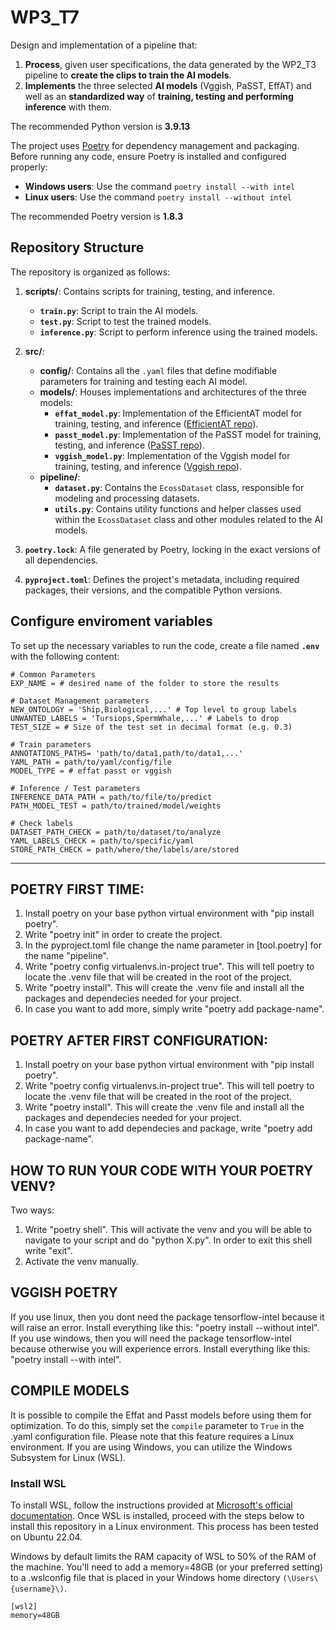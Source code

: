 # WP3_T7
Design and implementation of a pipeline that:
1. **Process**, given user specifications, the data generated by the WP2_T3 pipeline to **create the clips to train the AI models**.
2. **Implements** the three selected **AI models** (Vggish, PaSST, EffAT) and well as an **standardized way** of **training, testing and performing inference** with them.

The recommended Python version is **3.9.13**

The project uses [Poetry](https://python-poetry.org/) for dependency management and packaging. Before running any code, ensure Poetry is installed and configured properly:

- **Windows users**: Use the command `poetry install --with intel`
- **Linux users**: Use the command `poetry install --without intel`

The recommended Poetry version is **1.8.3**

## Repository Structure

The repository is organized as follows:

1. **scripts/**: Contains scripts for training, testing, and inference.
   - **`train.py`**: Script to train the AI models.
   - **`test.py`**: Script to test the trained models.
   - **`inference.py`**: Script to perform inference using the trained models.

2. **src/**:
   - **config/**: Contains all the `.yaml` files that define modifiable parameters for training and testing each AI model.
   - **models/**: Houses implementations and architectures of the three models:
     - **`effat_model.py`**: Implementation of the EfficientAT model for training, testing, and inference ([EfficientAT repo](https://github.com/fschmid56/EfficientAT)).
     - **`passt_model.py`**: Implementation of the PaSST model for training, testing, and inference ([PaSST repo](https://github.com/kkoutini/PaSST)).
     - **`vggish_model.py`**: Implementation of the Vggish model for training, testing, and inference ([Vggish repo](https://github.com/tensorflow/models/blob/master/research/audioset/vggish)).
   - **pipeline/**:
     - **`dataset.py`**: Contains the `EcossDataset` class, responsible for modeling and processing datasets.
     - **`utils.py`**: Contains utility functions and helper classes used within the `EcossDataset` class and other modules related to the AI models.

3. **`poetry.lock`**: A file generated by Poetry, locking in the exact versions of all dependencies.

4. **`pyproject.toml`**: Defines the project's metadata, including required packages, their versions, and the compatible Python versions.

## Configure enviroment variables

To set up the necessary variables to run the code, create a file named **`.env`** with the following content:
```
# Common Parameters
EXP_NAME = # desired name of the folder to store the results

# Dataset Management parameters
NEW_ONTOLOGY = 'Ship,Biological,...' # Top level to group labels
UNWANTED_LABELS = 'Tursiops,SpermWhale,...' # Labels to drop
TEST_SIZE = # Size of the test set in decimal format (e.g. 0.3)

# Train parameters
ANNOTATIONS_PATHS= 'path/to/data1,path/to/data1,...'
YAML_PATH = path/to/yaml/config/file
MODEL_TYPE = # effat passt or vggish

# Inference / Test parameters
INFERENCE_DATA_PATH = path/to/file/to/predict
PATH_MODEL_TEST = path/to/trained/model/weights

# Check labels
DATASET_PATH_CHECK = path/to/dataset/to/analyze
YAML_LABELS_CHECK = path/to/specific/yaml
STORE_PATH_CHECK = path/where/the/labels/are/stored

```
--------------------------------------------------------------



## POETRY FIRST TIME:
1. Install poetry on your base python virtual environment with "pip install poetry".
2. Write "poetry init" in order to create the project.
3. In the pyproject.toml file change the name parameter in [tool.poetry] for the name "pipeline".
4. Write "poetry config virtualenvs.in-project true". This will tell poetry to locate the .venv file that will be created in the root of the project.
5. Write "poetry install". This will create the .venv file and install all the packages and dependecies needed for your project.
6. In case you want to add more, simply write "poetry add package-name".

## POETRY AFTER FIRST CONFIGURATION:
1. Install poetry on your base python virtual environment with "pip install poetry".
2. Write "poetry config virtualenvs.in-project true". This will tell poetry to locate the .venv file that will be created in the root of the project.
3. Write "poetry install". This will create the .venv file and install all the packages and dependecies needed for your project.
4. In case you want to add dependecies and package, write "poetry add package-name".

## HOW TO RUN YOUR CODE WITH YOUR POETRY VENV?
Two ways:
1. Write "poetry shell". This will activate the venv and you will be able to navigate to your script and do "python X.py". In order to exit this shell write "exit".
2. Activate the venv manually.


## VGGISH POETRY
If you use linux, then you dont need the package tensorflow-intel because it will raise an error. Install everything like this: "poetry install --without intel".
If you use windows, then you will need the package tensorflow-intel because otherwise you will experience errors. Install everything like this: "poetry install --with intel".


## COMPILE MODELS
It is possible to compile the Effat and Passt models before using them for optimization. To do this, simply set the ```compile``` parameter to
```True``` in the .yaml configuration file. Please note that this feature requires a Linux environment. If you are using Windows, you can utilize the Windows Subsystem for Linux (WSL).
### Install WSL
To install WSL, follow the instructions provided at [Microsoft's official documentation](https://learn.microsoft.com/en-us/windows/wsl/install). Once WSL is installed, proceed with the steps below to install this repository in a Linux environment. This process has been tested on Ubuntu 22.04.

Windows by default limits the RAM capacity of WSL to 50% of the RAM of the machine. You'll need to add a memory=48GB (or your preferred setting) to a .wslconfig file that is placed in your Windows home directory ```(\Users\{username}\)```.

```
[wsl2]
memory=48GB
```
